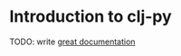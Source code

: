 # Introduction to clj-py

TODO: write [great documentation](http://jacobian.org/writing/what-to-write/)
